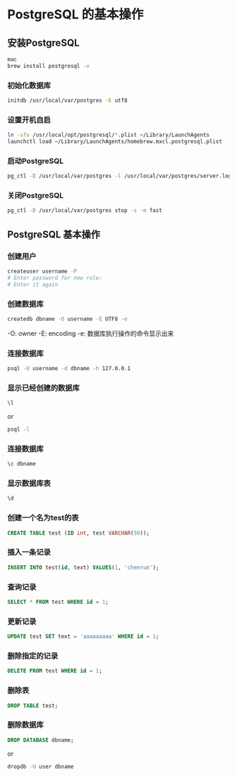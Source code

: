# PostgreSQL 的基本操作

## 安装PostgreSQL
```bash
mac
brew install postgresql -v
```

### 初始化数据库
```bash
initdb /usr/local/var/postgres -E utf8
```

### 设置开机自启
```bash
ln -sfv /usr/local/opt/postgresql/*.plist ~/Library/LaunchAgents
launchctl load ~/Library/LaunchAgents/homebrew.mxcl.postgresql.plist
```

### 启动PostgreSQL
```bash
pg_ctl -D /usr/local/var/postgres -l /usr/local/var/postgres/server.log start
```

### 关闭PostgreSQL
```bash
pg_ctl -D /usr/local/var/postgres stop -s -m fast
```

## PostgreSQL 基本操作

### 创建用户
```bash
createuser username -P
# Enter password for new role:
# Enter it again
```
### 创建数据库
```bash
createdb dbname -O username -E UTF8 -e
```
-O: owner
-E: encoding
-e: 数据库执行操作的命令显示出来

### 连接数据库
```bash
psql -U username -d dbname -h 127.0.0.1
```

### 显示已经创建的数据库
```sql
\l
```
or
```bash
psql -l
```

### 连接数据库
```sql
\c dbname
```

### 显示数据库表
```bash
\d
```

### 创建一个名为test的表
```sql
CREATE TABLE test (ID int, test VARCHAR(50));
```

### 插入一条记录
```sql
INSERT INTO test(id, text) VALUES(1, 'chenrun');
```

### 查询记录
```sql
SELECT * FROM test WHERE id = 1;
```

### 更新记录
```sql
UPDATE test SET text = 'aaaaaaaaa' WHERE id = 1;
```

### 删除指定的记录
```sql
DELETE FROM test WHERE id = 1;
```

### 删除表
```sql
DROP TABLE test;
```

### 删除数据库
```sql
DROP DATABASE dbname;
```
or
```bash
dropdb -U user dbname
```





